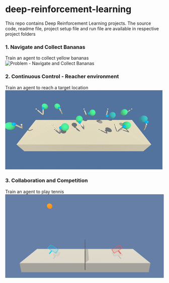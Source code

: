 # deep-reinforcement-learning
This repo contains Deep Reinforcement Learning projects. The source code, readme file, project setup file and run file are available in respective project folders
### 1. Navigate and Collect Bananas
Train an agent to collect yellow bananas
![Problem - Navigate and Collect Bananas](https://user-images.githubusercontent.com/10624937/42135619-d90f2f28-7d12-11e8-8823-82b970a54d7e.gif)
### 2. Continuous Control - Reacher environment
Train an agent to reach a target location
![Reacher environment](images/reacher.gif)

### 3. Collaboration and Competition
Train an agent to play tennis
![Tennis](images/tennis.png)
